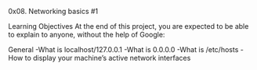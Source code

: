 0x08. Networking basics #1

Learning Objectives
At the end of this project, you are expected to be able to explain to anyone, without the help of Google:

General
-What is localhost/127.0.0.1
-What is 0.0.0.0
-What is /etc/hosts
-How to display your machine’s active network interfaces
